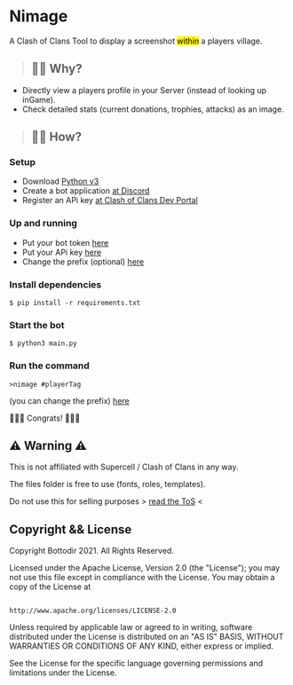 # Nimage
A Clash of Clans Tool to display a screenshot <mark>within</mark> a players village.

> ## 🤷‍♂️ Why?
- Directly view a players profile in your Server (instead of looking up inGame).
- Check detailed stats (current donations, trophies, attacks) as an image. 

> ## 🙇‍♂️ How?
### Setup
- Download [Python v3](https://www.python.org/downloads/)
- Create a bot application [at Discord](https://discordpy.readthedocs.io/en/stable/discord.html)
- Register an APi key [at Clash of Clans Dev Portal](https://developer.clashofclans.com/#/getting-started)

### Up and running
- Put your bot token [here](https://github.com/GirlsFromPanema/nimage/blob/e24205c10ea624bcfacc02e4c7818d93bc973d0d/main.py#L206)
- Put your APi key [here](https://github.com/GirlsFromPanema/nimage/blob/e24205c10ea624bcfacc02e4c7818d93bc973d0d/main.py#L205)
- Change the prefix (optional) [here](https://github.com/GirlsFromPanema/nimage/blob/e24205c10ea624bcfacc02e4c7818d93bc973d0d/main.py#L207)
### Install dependencies 
```
$ pip install -r requirements.txt
```

### Start the bot 
```
$ python3 main.py
```

### Run the command
```
>nimage #playerTag
```
(you can change the prefix) [here]()

🎉🎉🎉 Congrats! 🎉🎉🎉

<ht>

## ⚠️ Warning ⚠️
This is not affiliated with Supercell / Clash of Clans in any way. 

The files folder is free to use (fonts, roles, templates).

Do not use this for selling purposes > [read the ToS](https://supercell.com/en/terms-of-service/.) <

## Copyright && License

Copyright Bottodir 2021. All Rights Reserved.

Licensed under the Apache License, Version 2.0 (the "License");
you may not use this file except in compliance with the License.
You may obtain a copy of the License at

                                    http://www.apache.org/licenses/LICENSE-2.0

Unless required by applicable law or agreed to in writing, software
distributed under the License is distributed on an "AS IS" BASIS,
WITHOUT WARRANTIES OR CONDITIONS OF ANY KIND, either express or implied.


See the License for the specific language governing permissions and
limitations under the License.

